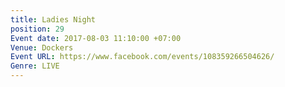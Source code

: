 ```yaml
---
title: Ladies Night
position: 29
Event date: 2017-08-03 11:10:00 +07:00
Venue: Dockers
Event URL: https://www.facebook.com/events/108359266504626/
Genre: LIVE
---
```


